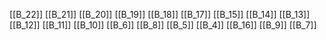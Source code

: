 [[B_22]]
[[B_21]]
[[B_20]]
[[B_19]]
[[B_18]]
[[B_17]]
[[B_15]]
[[B_14]]
[[B_13]]
[[B_12]]
[[B_11]]
[[B_10]]
[[B_6]]
[[B_8]]
[[B_5]]
[[B_4]]
[[B_16]]
[[B_9]]
[[B_7]]
